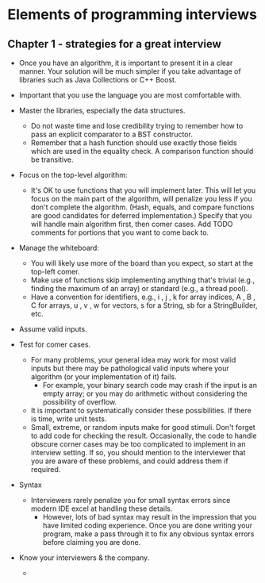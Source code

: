 # Elements of programming interviews

## Chapter 1 - strategies for a great interview

* Once you have an algorithm, it is important to present it in a clear manner. Your solution will be much simpler if you take advantage of libraries such as Java Collections or C++ Boost.
* Important that you use the language you are most comfortable with.
* Master the libraries, especially the data structures.
  * Do not waste time and lose credibility trying to remember how to pass an explicit comparator to a BST constructor.
  * Remember that a hash function should use exactly those fields which are used in the equality check. A comparison function should be transitive.
* Focus on the top-level algorithm:
  * It's OK to use functions that you will implement later. This will let you focus on the main part of the algorithm, will penalize you less if you don't complete the algorithm. \(Hash, equals, and compare functions are good candidates for deferred implementation.\) Specify that you will handle main algorithm first, then comer cases. Add TODO comments for portions that you want to come back to.
* Manage the whiteboard:
  * You will likely use more of the board than you expect, so start at the top-left comer.
  * Make use of functions skip implementing anything that's trivial \(e.g., finding the maximum of an array\) or standard \(e.g., a thread pool\).
  * Have a convention for identifiers, e.g., i , j , k for array indices, A , B , C for arrays, u , v , w for vectors, s for a String, sb for a StringBuilder, etc.
* Assume valid inputs.
* Test for comer cases.
  * For many problems, your general idea may work for most valid inputs but there may be pathological valid inputs where your algorithm \(or your implementation of it\) fails.
    * For example, your binary search code may crash if the input is an empty array; or you may do arithmetic without considering the possibility of overflow.
  * It is important to systematically consider these possibilities. If there is time, write unit tests.
  * Small, extreme, or random inputs make for good stimuli. Don't forget to add code for checking the result. Occasionally, the code to handle obscure corner cases may be too complicated to implement in an interview setting. If so, you should mention to the interviewer that you are aware of these problems, and could address them if required.
* Syntax
  * Interviewers rarely penalize you for small syntax errors since modern IDE excel at handling these details.
    * However, lots of bad syntax may result in the impression that you have limited coding experience. Once you are done writing your program, make a pass through it to fix any obvious syntax errors before claiming you are done.
* Know your interviewers & the company.

  -

